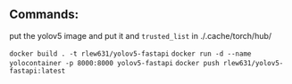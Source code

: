 ## Commands:

put the yolov5 image and put it and `trusted_list` in ./.cache/torch/hub/

`docker build . -t rlew631/yolov5-fastapi`
`docker run -d --name yolocontainer -p 8000:8000 yolov5-fastapi`
`docker push rlew631/yolov5-fastapi:latest`
